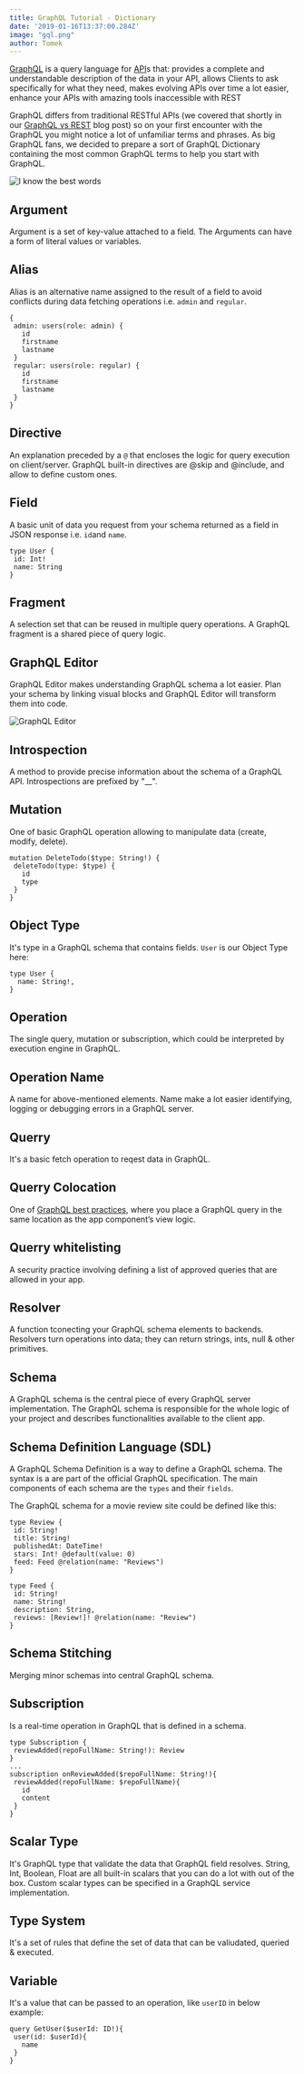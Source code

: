```yaml
---
title: GraphQL Tutorial - Dictionary
date: '2019-01-16T13:37:00.284Z'
image: "gql.png"
author: Tomek
---
```


[GraphQL](https://graphql.org/) is a query language for [API](https://en.wikipedia.org/wiki/Application_programming_interface)s that:
provides a complete and understandable description of the data in your API,
allows Clients to ask specifically for what they need,
makes evolving APIs over time a lot easier,
enhance your APIs with amazing tools inaccessible with REST

GraphQL differs from traditional RESTful APIs (we covered that shortly in our [GraphQL vs REST](https://blog.graphqleditor.com/graphql-vs-rest/) blog post) so on your first encounter with the GraphQL you might notice a lot of unfamiliar terms and phrases. As big GraphQL fans, we decided to prepare a sort of GraphQL Dictionary containing the most common GraphQL terms to help you start with GraphQL.

![I know the best words](bestwords.gif)

## Argument
Argument is a set of key-value attached to a field. The Arguments can have a form of literal values or variables.

## Alias
Alias is an alternative name assigned to the result of a field to avoid conflicts during data fetching operations i.e. `admin` and `regular`.

```
{
 admin: users(role: admin) {
   id
   firstname
   lastname
 }
 regular: users(role: regular) {
   id
   firstname
   lastname
 }
}
```

## Directive
An explanation preceded by a `@` that encloses the logic for query execution on client/server. GraphQL built-in directives are @skip and @include, and allow to define custom ones.

## Field
A basic unit of data you request from your schema returned as a field in JSON response i.e. `id`and `name`.

```
type User {
 id: Int!
 name: String
}
```

## Fragment
A selection set that can be reused in multiple query operations. A GraphQL fragment is a shared piece of query logic.

## GraphQL Editor
GraphQL Editor makes understanding GraphQL schema a lot easier. Plan your schema by linking visual blocks and GraphQL Editor will transform them into code.

![GraphQL Editor](graph.png)

## Introspection
A method to provide precise information about the schema of a GraphQL API. Introspections are prefixed by "__".

## Mutation
One of basic GraphQL operation allowing to manipulate data (create, modify, delete).

```
mutation DeleteTodo($type: String!) {
 deleteTodo(type: $type) {
   id
   type
 }
}
```

## Object Type
It's type in a GraphQL schema that contains fields. `User` is our Object Type here:
```
type User {
  name: String!,
}
```

## Operation
The single query, mutation or subscription, which could be interpreted by execution engine in GraphQL.

## Operation Name
A name for above-mentioned elements. Name make a lot easier identifying, logging or debugging errors in a GraphQL server.

## Querry
It's a basic fetch operation to reqest data in GraphQL.

## Querry Colocation
One of [GraphQL best practices](https://graphql.org/learn/best-practices/), where you place a GraphQL query in the same location as the app component’s view logic.

## Querry whitelisting
A security practice involving defining a list of approved queries that are allowed in your app.

## Resolver
A function tconecting your GraphQL schema elements to backends.  Resolvers turn operations into data; they can return strings, ints, null & other primitives.


## Schema
A GraphQL schema is the central piece of every GraphQL server implementation. The GraphQL schema is responsible for the whole logic of your project and describes functionalities available to the client app.

## Schema Definition Language (SDL)
A GraphQL Schema Definition is a way to define a GraphQL schema. The syntax is a are part of the official GraphQL specification. The main components of each schema are the `types` and their `fields`.

The GraphQL schema for a movie review site could be defined like this:

```
type Review {
 id: String!
 title: String!
 publishedAt: DateTime!
 stars: Int! @default(value: 0)
 feed: Feed @relation(name: "Reviews")
}

type Feed {
 id: String!
 name: String!
 description: String,
 reviews: [Review!]! @relation(name: "Review")
}
```

## Schema Stitching
Merging minor schemas into central GraphQL schema.

## Subscription
Is a real-time operation in GraphQL that is defined in a schema.

```
type Subscription {
 reviewAdded(repoFullName: String!): Review
}
...
subscription onReviewAdded($repoFullName: String!){
 reviewAdded(repoFullName: $repoFullName){
   id
   content
 }
}
```

## Scalar Type
It's GraphQL type that validate the data that GraphQL field resolves. String, Int, Boolean, Float are all built-in scalars that you can do a lot with out of the box. Custom scalar types can be specified in a GraphQL service implementation.


## Type System
It's a set of rules that define the set of data that can be valiudated, queried & executed.

## Variable
It's a value that can be passed to an operation, like `userID` in below example:

```
query GetUser($userId: ID!){
 user(id: $userId){
   name
 }
}
```






